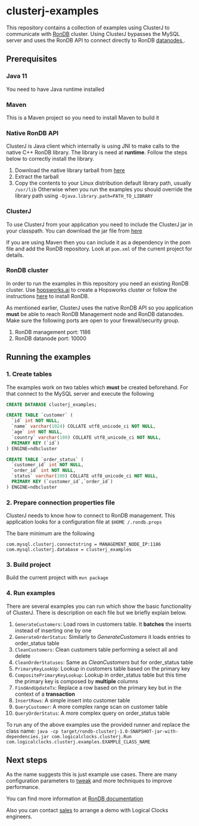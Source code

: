 # clusterj-examples

This repository contains a collection of examples using ClusterJ to communicate with [RonDB](https://www.rondb.com
) cluster. Using ClusterJ bypasses the MySQL server and uses the RonDB API to connect directly to RonDB [datanodes
](https://docs.rondb.com/rondb_overview_apis).

## Prerequisites

### Java 11
You need to have Java runtime installed

### Maven
This is a Maven project so you need to install Maven to build it

### Native RonDB API
ClusterJ is Java client which internally is using JNI to make calls to the native C++ RonDB library. The library is
 need at **runtime**. Follow the steps below to correctly install the library.
 
 1. Download the native library tarball from [here](https://repo.hops.works/master/lib-ndb-6.1.0.tgz)
 2. Extract the tarball
 3. Copy the contents to your Linux distribution default library path, usually `/usr/lib` Otherwise when you run the
  examples you should override the library path using `-Djava.library.path=PATH_TO_LIBRARY` 

### ClusterJ
To use ClusterJ from your application you need to include the ClusterJ jar in your classpath. You can download the
 jar file from [here](https://archiva.hops.works/repository/Hops/com/mysql/ndb/clusterj-rondb)
 
 If you are using Maven then you can include it as a dependency in the pom file and add the RonDB repository. Look at
  `pom.xml` of the current project for details.

### RonDB cluster
In order to run the examples in this repository you need an existing RonDB cluster. Use [hopsworks.ai](https://www.hopsworks.ai)
to create a Hopsworks cluster or follow the instructions [here](https://docs.rondb.com/cloud_script) to install RonDB.

As mentioned earlier, ClusterJ uses the native RonDB API so you application **must** be able to reach RonDB
 Management node and RonDB datanodes. Make sure the following ports are open to your firewall/security group.
 
 1. RonDB management port: 1186
 2. RonDB datanode port: 10000
 
## Running the examples

### 1. Create tables

The examples work on two tables which **must** be created beforehand. For that connect to the MySQL server and
 execute the following
 
```sql
CREATE DATABASE clusterj_examples;

CREATE TABLE `customer` (
  `id` int NOT NULL,
  `name` varchar(1024) COLLATE utf8_unicode_ci NOT NULL,
  `age` int NOT NULL,
  `country` varchar(100) COLLATE utf8_unicode_ci NOT NULL,
  PRIMARY KEY (`id`)
) ENGINE=ndbcluster

CREATE TABLE `order_status` (
  `customer_id` int NOT NULL,
  `order_id` int NOT NULL,
  `status` varchar(100) COLLATE utf8_unicode_ci NOT NULL,
  PRIMARY KEY (`customer_id`,`order_id`)
) ENGINE=ndbcluster
```

### 2. Prepare connection properties file
ClusterJ needs to know how to connect to RonDB management. This application looks for a configuration file at `$HOME
/.rondb.props`

The bare minimum are the following
```
com.mysql.clusterj.connectstring = MANAGEMENT_NODE_IP:1186
com.mysql.clusterj.database = clusterj_examples
```

### 3. Build project
Build the current project with `mvn package`

### 4. Run examples
There are several examples you can run which show the basic functionality of ClusterJ. There is description on each
 file but we briefly explain below.
 
 1. `GenerateCustomers`: Load rows in customers table. It **batches** the inserts instead of inserting one by one
 2. `GenerateOrderStatus`: Similarly to *GenerateCustomers* it loads entries to order_status table
 3. `CleanCustomers`: Clean customers table performing a select all and delete
 4. `CleanOrderStatuses`: Same as *CleanCustomers* but for order_status table
 5. `PrimaryKeyLookUp`: Lookup in customers table based on the primary key
 6. `CompositePrimaryKeyLookup`: Lookup in order_status table but this time the primary key is composed by **multiple**
 columns 
 7. `FindAndUpdateTx`: Replace a row based on the primary key but in the context of a **transaction**
 8. `InsertRows`: A simple insert into customer table
 9. `QueryCustomer`: A more complex range scan on customer table
 10. `QueryOrderStatus`:  A more complex query on order_status table
 
 To run any of the above examples use the provided runner and replace the class name:
 `java -cp target/rondb-clusterj-1.0-SNAPSHOT-jar-with-dependencies.jar com.logicalclocks.clusterj.Run com.logicalclocks.clusterj.examples.EXAMPLE_CLASS_NAME`
 
## Next steps
As the name suggests this is just example use cases. There are many configuration parameters to
[tweak](https://docs.rondb.com/rondb_clusterj/#properties-file) and more techniques to improve performance.

You can find more information at [RonDB documentation](https://docs.rondb.com)

Also you can contact [sales](mailto:sales@logicalclocks.com) to arrange a demo with Logical Clocks engineers.